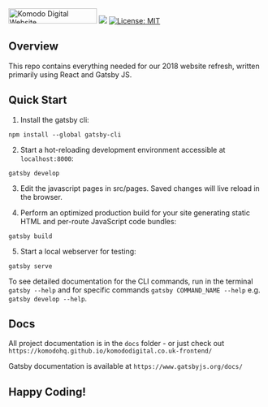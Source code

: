 <img src="https://www.komododigital.co.uk/static/media/logo.50a4b652.svg" height="30" width="174" alt="Komodo Digital Website">

<img src="https://app.codeship.com/projects/62295840-9fe2-0136-a04e-7a2eabd72af5/status?branch=master">
<a href="https://opensource.org/licenses/MIT"><img src="https://img.shields.io/badge/License-MIT-yellow.svg" alt="License: MIT"></a>

## Overview
This repo contains everything needed for our 2018 website refresh, written primarily using React and Gatsby JS.

## Quick Start

1. Install the gatsby cli:

```
npm install --global gatsby-cli
```

2. Start a hot-reloading development environment accessible at `localhost:8000`:

```
gatsby develop
```

3. Edit the javascript pages in src/pages. Saved changes will live reload in the browser.

4. Perform an optimized production build for your site generating static HTML and per-route JavaScript code bundles:

```
gatsby build
```

5. Start a local webserver for testing:

```
gatsby serve
```

To see detailed documentation for the CLI commands, run in the terminal `gatsby --help` and for specific commands `gatsby COMMAND_NAME --help` e.g. `gatsby develop --help`.

## Docs

All project documentation is in the `docs` folder - or just check out `https://komodohq.github.io/komododigital.co.uk-frontend/`

Gatsby documentation is available at `https://www.gatsbyjs.org/docs/`

## Happy Coding!